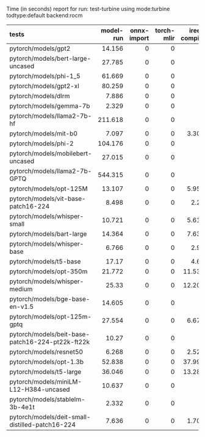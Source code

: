 Time (in seconds) report for run: test-turbine using mode:turbine todtype:default backend:rocm

| tests                                            |   model-run |   onnx-import |   torch-mlir |   iree-compile |   inference |
|:-------------------------------------------------|------------:|--------------:|-------------:|---------------:|------------:|
| pytorch/models/gpt2                              |      14.156 |             0 |            0 |          0     |       0     |
| pytorch/models/bert-large-uncased                |      27.785 |             0 |            0 |          0     |       0     |
| pytorch/models/phi-1_5                           |      61.669 |             0 |            0 |          0     |       0     |
| pytorch/models/gpt2-xl                           |      80.259 |             0 |            0 |          0     |       0     |
| pytorch/models/dlrm                              |       7.886 |             0 |            0 |          0     |       0     |
| pytorch/models/gemma-7b                          |       2.329 |             0 |            0 |          0     |       0     |
| pytorch/models/llama2-7b-hf                      |     211.618 |             0 |            0 |          0     |       0     |
| pytorch/models/mit-b0                            |       7.097 |             0 |            0 |          3.307 |       0.025 |
| pytorch/models/phi-2                             |     104.176 |             0 |            0 |          0     |       0     |
| pytorch/models/mobilebert-uncased                |      27.015 |             0 |            0 |          0     |       0     |
| pytorch/models/llama2-7b-GPTQ                    |     544.315 |             0 |            0 |          0     |       0     |
| pytorch/models/opt-125M                          |      13.107 |             0 |            0 |          5.953 |       0.027 |
| pytorch/models/vit-base-patch16-224              |       8.498 |             0 |            0 |          2.26  |       0     |
| pytorch/models/whisper-small                     |      10.721 |             0 |            0 |          5.618 |       0.026 |
| pytorch/models/bart-large                        |      14.364 |             0 |            0 |          7.634 |       0.027 |
| pytorch/models/whisper-base                      |       6.766 |             0 |            0 |          2.92  |       0.026 |
| pytorch/models/t5-base                           |      17.17  |             0 |            0 |          4.61  |       0     |
| pytorch/models/opt-350m                          |      21.772 |             0 |            0 |         11.536 |       0.029 |
| pytorch/models/whisper-medium                    |      25.33  |             0 |            0 |         12.205 |       0.025 |
| pytorch/models/bge-base-en-v1.5                  |      14.605 |             0 |            0 |          0     |       0     |
| pytorch/models/opt-125m-gptq                     |      27.554 |             0 |            0 |          6.673 |       0.026 |
| pytorch/models/beit-base-patch16-224-pt22k-ft22k |      10.27  |             0 |            0 |          0     |       0     |
| pytorch/models/resnet50                          |       6.268 |             0 |            0 |          2.525 |       0     |
| pytorch/models/opt-1.3b                          |      52.838 |             0 |            0 |         37.997 |       0.027 |
| pytorch/models/t5-large                          |      36.046 |             0 |            0 |         13.288 |       0     |
| pytorch/models/miniLM-L12-H384-uncased           |      10.637 |             0 |            0 |          0     |       0     |
| pytorch/models/stablelm-3b-4e1t                  |       2.332 |             0 |            0 |          0     |       0     |
| pytorch/models/deit-small-distilled-patch16-224  |       7.636 |             0 |            0 |          1.707 |       0     |
